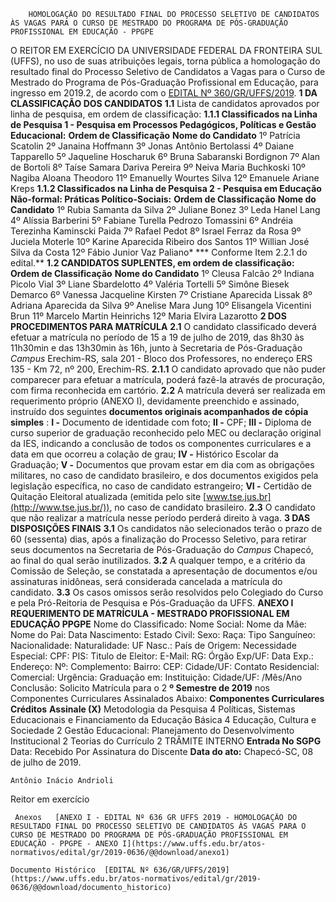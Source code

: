         HOMOLOGAÇÃO DO RESULTADO FINAL DO PROCESSO SELETIVO DE CANDIDATOS ÀS VAGAS PARA O CURSO DE MESTRADO DO PROGRAMA DE PÓS-GRADUAÇÃO PROFISSIONAL EM EDUCAÇÃO - PPGPE  

 O REITOR EM EXERCÍCIO DA UNIVERSIDADE FEDERAL DA FRONTEIRA SUL (UFFS), no uso de suas atribuições legais, torna pública a homologação do resultado final do Processo Seletivo de Candidatos a Vagas para o Curso de Mestrado do Programa de Pós-Graduação Profissional em Educação, para ingresso em 2019.2, de acordo com o [EDITAL Nº 360/GR/UFFS/2019](https://www.uffs.edu.br/atos-normativos/edital/gr/2019-0360).  **1 DA CLASSIFICAÇÃO DOS CANDIDATOS** **1.1**  Lista de candidatos aprovados por linha de pesquisa, em ordem de classificação: **1.1.1 Classificados na Linha de Pesquisa 1 - Pesquisa em Processos Pedagógicos, Políticas e Gestão Educacional:**      **Ordem de Classificação**   **Nome do Candidato**     1º   Patrícia Scatolin     2º   Janaina Hoffmann     3º   Jonas Antônio Bertolassi     4º   Daiane Tapparello     5º   Jaqueline Hoscharuk     6º   Bruna Sabaranski Bordignon     7º   Alan de Bortoli     8º   Taíse Samara Dariva Pereira     9º   Neiva Maria Buchkoski     10º   Nagiba Aloana Theodoro     11º   Emanuelly Wourtes Silva     12º   Emanuele Ariane Kreps     **1.1.2 Classificados na Linha de Pesquisa 2 - Pesquisa em Educação Não-formal: Práticas Político-Sociais:**     **Ordem de Classificação**   **Nome do Candidato**     1º   Rubia Samanta da Silva     2º   Juliane Bonez     3º   Leda Hanel Lang     4º   Alíssia Barberini     5º   Fabiane Turella Pedrozo Tomassini     6º   Andréia Terezinha Kaminscki Paida     7º   Rafael Pedot     8º   Israel Ferraz da Rosa     9º   Juciela Moterle     10º   Karine Aparecida Ribeiro dos Santos     11º   Willian José Silva da Costa     12º   Fábio Junior Vaz Paliano*     *** Conforme Item 2.2.1 do edital.** **1.2 CANDIDATOS SUPLENTES, em ordem de classificação:**     **Ordem de Classificação**   **Nome do Candidato**     1º   Cleusa Falcão     2º   Indiana Picolo Vial     3º   Liane Sbardelotto     4º   Valéria Tortelli     5º   Simône Biesek Demarco     6º   Vanessa Jacqueline Kirsten     7º   Cristiane Aparecida Lissak     8º   Adriana Aparecida da Silva     9º   Anelise Mara Jung     10º   Elisangela Vicentini Brun     11º   Marcelo Martin Heinrichs     12º   Maria Elvira Lazarotto      **2 DOS PROCEDIMENTOS PARA MATRÍCULA** **2.1**  O candidato classificado deverá efetuar a matrícula no período de 15 a 19 de julho de 2019, das 8h30 às 11h30min e das 13h30min às 16h, junto à Secretaria de Pós-Graduação *Campus*  Erechim-RS, sala 201 - Bloco dos Professores, no endereço ERS 135 - Km 72, nº 200, Erechim-RS. **2.1.1**  O candidato aprovado que não puder comparecer para efetuar a matrícula, poderá fazê-la através de procuração, com firma reconhecida em cartório. **2.2**  A matrícula deverá ser realizada em requerimento próprio (ANEXO I), devidamente preenchido e assinado, instruído dos seguintes **documentos originais acompanhados de cópia simples** : **I -**  Documento de identidade com foto; **II -**  CPF; **III -**  Diploma de curso superior de graduação reconhecido pelo MEC ou declaração original da IES, indicando a conclusão de todos os componentes curriculares e a data em que ocorreu a colação de grau; **IV -**  Histórico Escolar da Graduação; **V -**  Documentos que provam estar em dia com as obrigações militares, no caso de candidato brasileiro, e dos documentos exigidos pela legislação específica, no caso de candidato estrangeiro; **VI -**  Certidão de Quitação Eleitoral atualizada (emitida pelo site [www.tse.jus.br](http://www.tse.jus.br/)), no caso de candidato brasileiro. **2.3**  O candidato que não realizar a matrícula nesse período perderá direito à vaga.  **3 DAS DISPOSIÇÕES FINAIS** **3.1**  Os candidatos não selecionados terão o prazo de 60 (sessenta) dias, após a finalização do Processo Seletivo, para retirar seus documentos na Secretaria de Pós-Graduação do *Campus*  Chapecó, ao final do qual serão inutilizados. **3.2**  A qualquer tempo, e a critério da Comissão de Seleção, se constatada a apresentação de documentos e/ou assinaturas inidôneas, será considerada cancelada a matrícula do candidato. **3.3**  Os casos omissos serão resolvidos pelo Colegiado do Curso e pela Pró-Reitoria de Pesquisa e Pós-Graduação da UFFS.   **ANEXO I**  **REQUERIMENTO DE MATRÍCULA - MESTRADO PROFISSIONAL EM EDUCAÇÃO PPGPE**       Nome do Classificado:     Nome Social:     Nome da Mãe:     Nome do Pai:     Data Nascimento:   Estado Civil:     Sexo:   Raça:     Tipo Sanguíneo:   Nacionalidade:     Naturalidade:   UF Nasc.:     País de Origem:   Necessidade Especial:     CPF:   PIS:     Titulo de Eleitor:   E-Mail:     RG:   Órgão Exp/UF:   Data Exp.:     Endereço:     Nº:   Complemento:   Bairro:     CEP:   Cidade/UF:     Contato Residencial:   Comercial:   Urgência:     Graduação em:     Instituição:   Cidade/UF:   /Mês/Ano Conclusão:                 Solicito Matrícula para o 2 **º Semestre de 2019** nos Componentes Curriculares Assinalados Abaixo:     **Componentes Curriculares**   **Créditos**   **Assinale (X)**     Metodologia da Pesquisa   4         Políticas, Sistemas Educacionais e Financiamento da Educação Básica   4         Educação, Cultura e Sociedade   2         Gestão Educacional: Planejamento do Desenvolvimento Institucional   2         Teorias do Currículo   2         TRÂMITE INTERNO     **Entrada No SGPG** Data: Recebido Por         Assinatura do Discente        **Data do ato:** Chapecó-SC, 08 de julho de 2019.   
 

    Antônio Inácio Andrioli   
 Reitor em exercício 

     Anexos   [ANEXO I - EDITAL Nº 636 GR UFFS 2019 - HOMOLOGAÇÃO DO RESULTADO FINAL DO PROCESSO SELETIVO DE CANDIDATOS ÀS VAGAS PARA O CURSO DE MESTRADO DO PROGRAMA DE PÓS-GRADUAÇÃO PROFISSIONAL EM EDUCAÇÃO - PPGPE - ANEXO I](https://www.uffs.edu.br/atos-normativos/edital/gr/2019-0636/@@download/anexo1)  

    Documento Histórico  [EDITAL Nº 636/GR/UFFS/2019](https://www.uffs.edu.br/atos-normativos/edital/gr/2019-0636/@@download/documento_historico)     
      